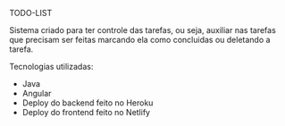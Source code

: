 TODO-LIST

Sistema criado para ter controle das tarefas, ou seja, auxiliar nas tarefas que precisam ser feitas marcando ela como concluidas ou deletando a tarefa.

Tecnologias utilizadas:
- Java
- Angular
- Deploy do backend feito no Heroku
- Deploy do frontend feito no Netlify
